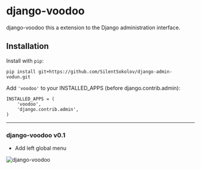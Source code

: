 # django-voodoo

django-voodoo this a extension to the Django administration interface.

## Installation

Install with ``pip``:

    pip install git+https://github.com/SilentSokolov/django-admin-vodun.git

Add ``'voodoo'`` to your INSTALLED_APPS (before django.contrib.admin):

    INSTALLED_APPS = (
        'voodoo',
        'django.contrib.admin',
    )

- - -
### django-voodoo v0.1

* Add left global menu


![django-voodoo](https://lh4.googleusercontent.com/-3Jdr5IMnOMQ/T_AtO9HwdnI/AAAAAAAAARY/IK3NCoYwrG4/w553-h400-k/1.png)
